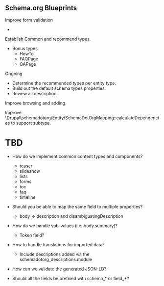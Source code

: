 Schema.org Blueprints
---------------------

Improve form validation

-
Establish Common and recommend types.

- Bonus types
  - HowTo
  - FAQPage
  - QAPage

Ongoing
- Determine the recommended types per entity type.
- Build out the default schema types properties.
- Review all description.

Improve browsing and adding.

Improve \Drupal\schemadotorg\Entity\SchemaDotOrgMapping::calculateDependencies
to support subtype.

# TBD

- How do we implement common content types and components?
  - teaser
  - slideshow
  - lists
  - forms
  - toc
  - faq
  - timeline

- Should you be able to map the same field to multiple properties?
  - body => description and disambiguatingDescription

- How do we handle sub-values (i.e. body.summary)?
  - Token field?

- How to handle translations for imported data?
  - Include descriptions added via the schemadotorg_descriptions.module

- How can we validate the generated JSON-LD?

- Should all the fields be prefixed with schema_* or field_*?
